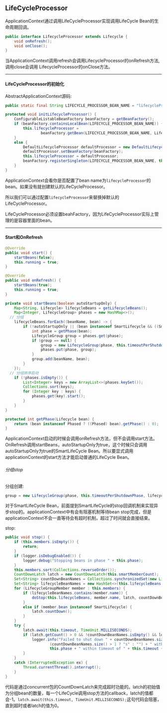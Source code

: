## LifeCycleProcessor

ApplicationContext通过调用LifeCycleProcessor实现调用LifeCycle Bean的生命周期回调。

```Java
public interface LifecycleProcessor extends Lifecycle {
	void onRefresh();
	void onClose();
}
```
当ApplicationContext调用refresh会调用LifecycleProcessor的onRefresh方法,调用close会调用
LifecycleProcessor的onClose方法。

---

#### LifeCycleProcessor的初始化

AbstractApplicationContext源码:
```Java
public static final String LIFECYCLE_PROCESSOR_BEAN_NAME = "lifecycleProcessor";

protected void initLifecycleProcessor() {
	ConfigurableListableBeanFactory beanFactory = getBeanFactory();
	if (beanFactory.containsLocalBean(LIFECYCLE_PROCESSOR_BEAN_NAME)) {
		this.lifecycleProcessor =
				beanFactory.getBean(LIFECYCLE_PROCESSOR_BEAN_NAME, LifecycleProcessor.class);
	}
	else {
		DefaultLifecycleProcessor defaultProcessor = new DefaultLifecycleProcessor();
		defaultProcessor.setBeanFactory(beanFactory);
		this.lifecycleProcessor = defaultProcessor;
		beanFactory.registerSingleton(LIFECYCLE_PROCESSOR_BEAN_NAME, this.lifecycleProcessor);
	}
}
```
ApplicationContext会看你是否配置了bean name为`lifecycleProcessor`的bean。如果没有就创建默认的LifeCycleProcessor。

所以我们可以通过配置`lifecycleProcessor`来替换掉默认的LifeCycleProcessor。

LifeCycleProcessor必须设置beahFactory，因为LifeCycleProcessor实际上管理的是容器里面的bean。

---

#### Start和OnRefresh

```java
@Override
public void start() {
	startBeans(false);
	this.running = true;
}

@Override
public void onRefresh() {
	startBeans(true);
	this.running = true;
}

private void startBeans(boolean autoStartupOnly) {
	Map<String, Lifecycle> lifecycleBeans = getLifecycleBeans();
	Map<Integer, LifecycleGroup> phases = new HashMap<>();
  // 分组
	lifecycleBeans.forEach((beanName, bean) -> {
		if (!autoStartupOnly || (bean instanceof SmartLifecycle && ((SmartLifecycle) bean).isAutoStartup())) {
			int phase = getPhase(bean);
			LifecycleGroup group = phases.get(phase);
			if (group == null) {
				group = new LifecycleGroup(phase, this.timeoutPerShutdownPhase, lifecycleBeans, autoStartupOnly);
				phases.put(phase, group);
			}
			group.add(beanName, bean);
		}
	});
  // 分组排序启动
	if (!phases.isEmpty()) {
		List<Integer> keys = new ArrayList<>(phases.keySet());
		Collections.sort(keys);
		for (Integer key : keys) {
			phases.get(key).start();
		}
	}
}

protected int getPhase(Lifecycle bean) {
	return (bean instanceof Phased ? ((Phased) bean).getPhase() : 0);
}
```

ApplicationContext启动的时候会调用onRefresh方法，但不会调用start方法。OnRefresh调用startBeans，autoStartupOnly为true，这个时候只会调用autoStartupOnly为true的SmartLifeCycle Bean。所以要显式调用applicationContext的start方法才能启动普通的LifeCycle Bean。

###### 分组stop

分组创建:
```java
group = new LifecycleGroup(phase, this.timeoutPerShutdownPhase, lifecycleBeans, autoStartupOnly);
```

对于SmartLifeCycle Bean，前面提到SmartLifeCycle的stop回调机制来实现异步stop的。applicationContext中有会有阻塞机制等待bean stop完成，但是applicationContext不会一直等待会有超时机制，超过了时间就会直接结束。

stop:
```java
public void stop() {
	if (this.members.isEmpty()) {
		return;
	}
	if (logger.isDebugEnabled()) {
		logger.debug("Stopping beans in phase " + this.phase);
	}
	this.members.sort(Collections.reverseOrder());
	CountDownLatch latch = new CountDownLatch(this.smartMemberCount);
	Set<String> countDownBeanNames = Collections.synchronizedSet(new LinkedHashSet<>());
	Set<String> lifecycleBeanNames = new HashSet<>(this.lifecycleBeans.keySet());
	for (LifecycleGroupMember member : this.members) {
		if (lifecycleBeanNames.contains(member.name)) {
			doStop(this.lifecycleBeans, member.name, latch, countDownBeanNames);
		}
		else if (member.bean instanceof SmartLifecycle) {
			latch.countDown();
		}
	}
	try {
		latch.await(this.timeout, TimeUnit.MILLISECONDS);
		if (latch.getCount() > 0 && !countDownBeanNames.isEmpty() && logger.isInfoEnabled()) {
			logger.info("Failed to shut down " + countDownBeanNames.size() + " bean" +
					(countDownBeanNames.size() > 1 ? "s" : "") + " with phase value " +
					this.phase + " within timeout of " + this.timeout + ": " + countDownBeanNames);
		}
	}
	catch (InterruptedException ex) {
		Thread.currentThread().interrupt();
	}
}
```

代码是通过concurrent包的CountDownLatch来完成超时功能的。latch的初始值为分组bean的数量，每一个LifeCycle调用stop方法的callback，latch的值都会-1。`latch.await(this.timeout, TimeUnit.MILLISECONDS);`这句代码会阻塞，直到超时或者latch的值为0。
